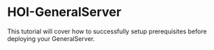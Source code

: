# HOI-GeneralServer

This tutorial will cover how to successfully setup prerequisites before deploying your GeneralServer.
